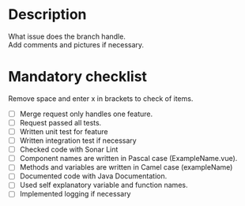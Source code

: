 # Description

What issue does the branch handle.  
Add comments and pictures if necessary.

# Mandatory checklist

Remove space and enter x in brackets to check of items.

- [ ] Merge request only handles one feature.
- [ ] Request passed all tests.
- [ ] Written unit test for feature
- [ ] Written integration test if necessary
- [ ] Checked code with Sonar Lint
- [ ] Component names are written in Pascal case (ExampleName.vue).
- [ ] Methods and variables are written in Camel case (exampleName)
- [ ] Documented code with Java Documentation.
- [ ] Used self explanatory variable and function names.
- [ ] Implemented logging if necessary